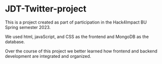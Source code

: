 # JDT-Twitter-project

This is a project created as part of participation in the Hack4Impact BU Spring semester 2023.

We used html, javaScript, and CSS as the frontend and MongoDB as the database.

Over the course of this project we better learned how frontend and backend development are integrated and organized.